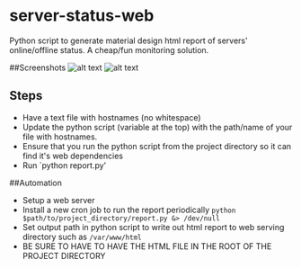 # server-status-web
Python script to generate material design html report of servers' online/offline status. A cheap/fun monitoring solution.

##Screenshots
![alt text](http://i.imgur.com/fDMUnRe.png)
![alt text](http://i.imgur.com/GTHiU7f.png)

## Steps
- Have a text file with hostnames (no whitespace)
- Update the python script (variable at the top) with the path/name of your file with hostnames.
- Ensure that you run the python script from the project directory so it can find it's web dependencies
- Run `python report.py'

##Automation
- Setup a web server
- Install a new cron job to run the report periodically `python $path/to/project_directory/report.py &> /dev/null`
- Set output path in python script to write out html report to web serving directory such as `/var/www/html`
- BE SURE TO HAVE TO HAVE THE HTML FILE IN THE ROOT OF THE PROJECT DIRECTORY

